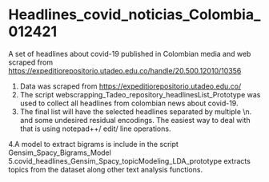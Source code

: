 # Headlines_covid_noticias_Colombia_012421
A set of headlines about covid-19 published in Colombian media and web scraped from https://expeditiorepositorio.utadeo.edu.co/handle/20.500.12010/10356

1. Data was scraped from https://expeditiorepositorio.utadeo.edu.co/
2. The script webscrapping_Tadeo_repository_headlinesList_Prototype was used to collect all headlines from colombian news about covid-19.
3. The final list will have the selected headlines separated by multiple \n. and some undesired residual encodings. The easiest way to deal with that is using notepad++/ edit/ line operations.

4.A model to extract bigrams is include in the script Gensim_Spacy_Bigrams_Model
5.covid_headlines_Gensim_Spacy_topicModeling_LDA_prototype  extracts topics from the dataset along other text analysis functions.
